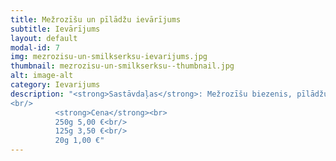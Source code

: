 ```yaml
---
title: Mežrozīšu un pīlādžu ievārījums
subtitle: Ievārījums
layout: default
modal-id: 7
img: mezrozisu-un-smilkserksu-ievarijums.jpg
thumbnail: mezrozisu-un-smilkserksu--thumbnail.jpg
alt: image-alt
category: Ievarijums
description: "<strong>Sastāvdaļas</strong>: Mežrozīšu biezenis, pīlādžu biezenis, cukurs.<br/>
<br/>
          <strong>Cena</strong><br>
          250g 5,00 €<br/>
          125g 3,50 €<br/>
          20g 1,00 €"
---
```

